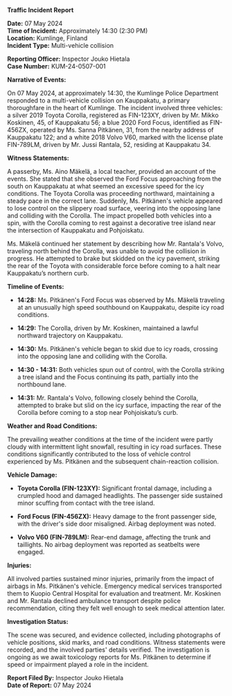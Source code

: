 **Traffic Incident Report**

**Date:** 07 May 2024  
**Time of Incident:** Approximately 14:30 (2:30 PM)  
**Location:** Kumlinge, Finland  
**Incident Type:** Multi-vehicle collision  

**Reporting Officer:** Inspector Jouko Hietala  
**Case Number:** KUM-24-0507-001  

**Narrative of Events:**

On 07 May 2024, at approximately 14:30, the Kumlinge Police Department responded to a multi-vehicle collision on Kauppakatu, a primary thoroughfare in the heart of Kumlinge. The incident involved three vehicles: a silver 2019 Toyota Corolla, registered as FIN-123XY, driven by Mr. Mikko Koskinen, 45, of Kauppakatu 56; a blue 2020 Ford Focus, identified as FIN-456ZX, operated by Ms. Sanna Pitkänen, 31, from the nearby address of Kauppakatu 122; and a white 2018 Volvo V60, marked with the license plate FIN-789LM, driven by Mr. Jussi Rantala, 52, residing at Kauppakatu 34.

**Witness Statements:**

A passerby, Ms. Aino Mäkelä, a local teacher, provided an account of the events. She stated that she observed the Ford Focus approaching from the south on Kauppakatu at what seemed an excessive speed for the icy conditions. The Toyota Corolla was proceeding northward, maintaining a steady pace in the correct lane. Suddenly, Ms. Pitkänen's vehicle appeared to lose control on the slippery road surface, veering into the opposing lane and colliding with the Corolla. The impact propelled both vehicles into a spin, with the Corolla coming to rest against a decorative tree island near the intersection of Kauppakatu and Pohjoiskatu.

Ms. Mäkelä continued her statement by describing how Mr. Rantala's Volvo, traveling north behind the Corolla, was unable to avoid the collision in progress. He attempted to brake but skidded on the icy pavement, striking the rear of the Toyota with considerable force before coming to a halt near Kauppakatu’s northern curb.

**Timeline of Events:**

- **14:28:** Ms. Pitkänen's Ford Focus was observed by Ms. Mäkelä traveling at an unusually high speed southbound on Kauppakatu, despite icy road conditions.
  
- **14:29:** The Corolla, driven by Mr. Koskinen, maintained a lawful northward trajectory on Kauppakatu.

- **14:30:** Ms. Pitkänen's vehicle began to skid due to icy roads, crossing into the opposing lane and colliding with the Corolla.

- **14:30 - 14:31:** Both vehicles spun out of control, with the Corolla striking a tree island and the Focus continuing its path, partially into the northbound lane.

- **14:31:** Mr. Rantala's Volvo, following closely behind the Corolla, attempted to brake but slid on the icy surface, impacting the rear of the Corolla before coming to a stop near Pohjoiskatu’s curb.

**Weather and Road Conditions:**

The prevailing weather conditions at the time of the incident were partly cloudy with intermittent light snowfall, resulting in icy road surfaces. These conditions significantly contributed to the loss of vehicle control experienced by Ms. Pitkänen and the subsequent chain-reaction collision.

**Vehicle Damage:**

- **Toyota Corolla (FIN-123XY):** Significant frontal damage, including a crumpled hood and damaged headlights. The passenger side sustained minor scuffing from contact with the tree island.

- **Ford Focus (FIN-456ZX):** Heavy damage to the front passenger side, with the driver's side door misaligned. Airbag deployment was noted.

- **Volvo V60 (FIN-789LM):** Rear-end damage, affecting the trunk and taillights. No airbag deployment was reported as seatbelts were engaged.

**Injuries:**

All involved parties sustained minor injuries, primarily from the impact of airbags in Ms. Pitkänen's vehicle. Emergency medical services transported them to Kuopio Central Hospital for evaluation and treatment. Mr. Koskinen and Mr. Rantala declined ambulance transport despite police recommendation, citing they felt well enough to seek medical attention later.

**Investigation Status:**

The scene was secured, and evidence collected, including photographs of vehicle positions, skid marks, and road conditions. Witness statements were recorded, and the involved parties' details verified. The investigation is ongoing as we await toxicology reports for Ms. Pitkänen to determine if speed or impairment played a role in the incident.

**Report Filed By:** Inspector Jouko Hietala  
**Date of Report:** 07 May 2024